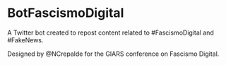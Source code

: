 # BotFascismoDigital

A Twitter bot created to repost content related to #FascismoDigital and #FakeNews.

Designed by @NCrepalde for the GIARS conference on Fascismo Digital.

